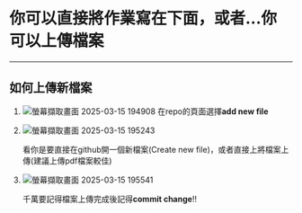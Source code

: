 # 你可以直接將作業寫在下面，或者...你可以上傳檔案

---

## 如何上傳新檔案

1. ![螢幕擷取畫面 2025-03-15 194908](https://hackmd.io/_uploads/rJjnFym2Je.png)
    在repo的頁面選擇**add new file**

2. ![螢幕擷取畫面 2025-03-15 195243](https://hackmd.io/_uploads/S1jN5kQ2yx.png)

    看你是要直接在github開一個新檔案(Create new file)，或者直接上將檔案上傳(建議上傳pdf檔案較佳)

3. ![螢幕擷取畫面 2025-03-15 195541](https://hackmd.io/_uploads/Byl8skQ2yl.png)

    千萬要記得檔案上傳完成後記得**commit change**!!
